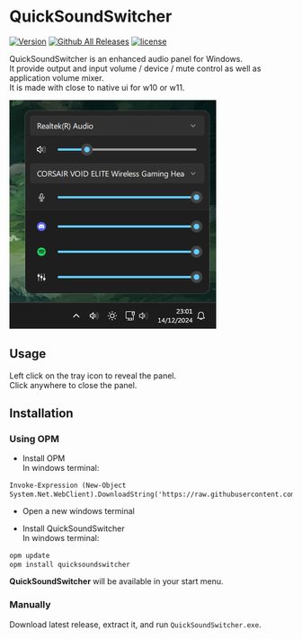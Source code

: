 # QuickSoundSwitcher

[![Version](https://img.shields.io/github/v/release/odizinne/quicksoundswitcher)]()
[![Github All Releases](https://img.shields.io/github/downloads/odizinne/quicksoundswitcher/total.svg)]()
[![license](https://img.shields.io/github/license/odizinne/quicksoundswitcher)]()

QuickSoundSwitcher is an enhanced audio panel for Windows.  
It provide output and input volume / device / mute control as well as application volume mixer.  
It is made with close to native ui for w10 or w11.

![image](.assets/screenshot.png)

## Usage

Left click on the tray icon to reveal the panel.  
Click anywhere to close the panel.

## Installation

### Using OPM

- Install OPM  
In windows terminal:
```
Invoke-Expression (New-Object System.Net.WebClient).DownloadString('https://raw.githubusercontent.com/Odizinne/opm/refs/heads/main/opm_install.ps1')
```

- Open a new windows terminal

- Install QuickSoundSwitcher  
In windows terminal:
```
opm update
opm install quicksoundswitcher
```

**QuickSoundSwitcher** will be available in your start menu.

### Manually

Download latest release, extract it, and run `QuickSoundSwitcher.exe`.

